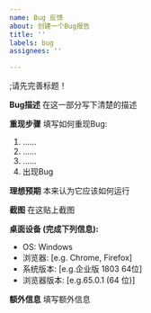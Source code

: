 ```yaml
---
name: Bug 反馈
about: 创建一个Bug报告
title: ''
labels: bug
assignees: ''

---
```


;请先完善标题！

**Bug描述**
在这一部分写下清楚的描述

**重现步骤**
填写如何重现Bug:
1. ……
2. ……
3. ……
4. 出现Bug

**理想预期**
本来认为它应该如何运行

**截图**
在这贴上截图

**桌面设备 (完成下列信息):**
 - OS: Windows
 - 浏览器: [e.g. Chrome, Firefox]
 - 系统版本: [e.g.企业版 1803 64位]
 - 浏览器版本: [e.g.65.0.1 (64 位)]

**额外信息**
填写额外信息
